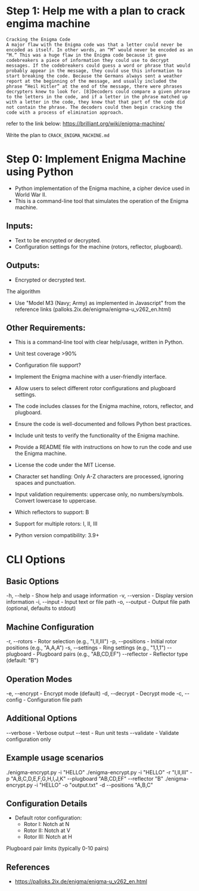 # Step 1: Help me with a plan to crack engima machine 

``` 
Cracking the Enigma Code
A major flaw with the Enigma code was that a letter could never be encoded as itself. In other words, an “M” would never be encoded as an “M.” This was a huge flaw in the Enigma code because it gave codebreakers a piece of information they could use to decrypt messages. If the codebreakers could guess a word or phrase that would probably appear in the message, they could use this information to start breaking the code. Because the Germans always sent a weather report at the beginning of the message, and usually included the phrase “Heil Hitler” at the end of the message, there were phrases decrypters knew to look for. [8]Decoders could compare a given phrase to the letters in the code, and if a letter in the phrase matched up with a letter in the code, they knew that that part of the code did not contain the phrase. The decoders could then begin cracking the code with a process of elimination approach.
``` 

refer to the link below: 
https://brilliant.org/wiki/enigma-machine/

Write the plan to `CRACK_ENIGMA_MACHINE.md`

# Step 0: Implement Enigma Machine using Python

- Python implementation of the Enigma machine, a cipher device used in World War II.
- This is a command-line tool that simulates the operation of the Enigma machine.



## Inputs:
  - Text to be encrypted or decrypted.
  - Configuration settings for the machine (rotors, reflector, plugboard).

## Outputs:
  - Encrypted or decrypted text.

The algorithm 
- Use "Model M3 (Navy; Army) as implemented in Javascript" from the reference links (palloks.2ix.de/enigma/enigma-u_v262_en.html)

## Other Requirements:

- This is a command-line tool with clear help/usage, written in Python.
- Unit test coverage >90%
- Configuration file support?
- Implement the Enigma machine with a user-friendly interface.
- Allow users to select different rotor configurations and plugboard settings.
- The code includes classes for the Enigma machine, rotors, reflector, and plugboard.
- Ensure the code is well-documented and follows Python best practices.
- Include unit tests to verify the functionality of the Enigma machine.
- Provide a README file with instructions on how to run the code and use the Enigma machine.
- License the code under the MIT License.
- Character set handling: Only A-Z characters are processed, ignoring spaces and punctuation.
- Input validation requirements: uppercase only, no numbers/symbols. Convert lowercase to uppercase.
- Which reflectors to support: B
- Support for multiple rotors: I, II, III

- Python version compatibility: 3.9+

# CLI Options 

## Basic Options
-h, --help - Show help and usage information
-v, --version - Display version information
-i, --input - Input text or file path
-o, --output - Output file path (optional, defaults to stdout)

## Machine Configuration
-r, --rotors - Rotor selection (e.g., "I,II,III")
-p, --positions - Initial rotor positions (e.g., "A,A,A")
-s, --settings - Ring settings (e.g., "1,1,1")
--plugboard - Plugboard pairs (e.g., "AB,CD,EF")
--reflector - Reflector type (default: "B")

## Operation Modes
-e, --encrypt - Encrypt mode (default)
-d, --decrypt - Decrypt mode
-c, --config - Configuration file path

## Additional Options
--verbose - Verbose output
--test - Run unit tests
--validate - Validate configuration only

## Example usage scenarios

./enigma-encrypt.py -i "HELLO"
./enigma-encrypt.py -i "HELLO" -r "I,II,III" -p "A,B,C,D,E,F,G,H,I,J,K" --plugboard "AB,CD,EF" --reflector "B"
./enigma-encrypt.py -i "HELLO" -o "output.txt" -d --positions "A,B,C" 

## Configuration Details

- Default rotor configuration:
  - Rotor I: Notch at N
  - Rotor II: Notch at V
  - Rotor III: Notch at H

Plugboard pair limits (typically 0-10 pairs)

## References
- https://palloks.2ix.de/enigma/enigma-u_v262_en.html 
